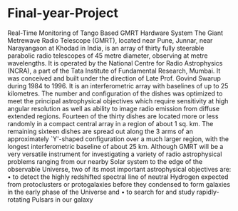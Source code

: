 # Final-year-Project
Real-Time Monitoring of Tango Based GMRT Hardware  System
The Giant Metrewave Radio Telescope (GMRT), located near Pune, Junnar, 
near Narayangaon at Khodad in India, is an array of thirty fully steerable parabolic radio 
telescopes of 45 metre diameter, observing at metre wavelengths. It is operated by the 
National Centre for Radio Astrophysics (NCRA), a part of the Tata Institute of 
Fundamental Research, Mumbai. It was conceived and built under the direction of Late 
Prof. Govind Swarup during 1984 to 1996. It is an interferometric array with baselines 
of up to 25 kilometres.
The number and configuration of the dishes was optimized to meet the principal 
astrophysical objectives which require sensitivity at high angular resolution as well as 
ability to image radio emission from diffuse extended regions. Fourteen of the thirty 
dishes are located more or less randomly in a compact central array in a region of about 
1 sq. km. The remaining sixteen dishes are spread out along the 3 arms of an 
approximately `Y'-shaped configuration over a much larger region, with the longest 
interferometric baseline of about 25 km.
Although GMRT will be a very versatile instrument for investigating a variety of 
radio astrophysical problems ranging from our nearby Solar system to the edge of the 
observable Universe, two of its most important astrophysical objectives are: 
• to detect the highly redshifted spectral line of neutral Hydrogen expected from 
protoclusters or protogalaxies before they condensed to form galaxies in the 
early phase of the Universe and 
• to search for and study rapidly-rotating Pulsars in our galaxy
